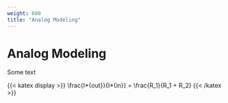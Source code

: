 ```yaml
---
weight: 600
title: "Analog Modeling"
---
```


# Analog Modeling

Some text

{{< katex display >}}
\frac{I*{out}}{I*{in}} = \frac{R_1}{R_1 + R_2}
{{< /katex >}}
